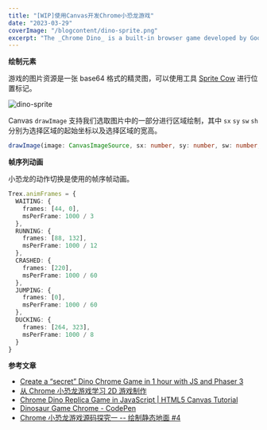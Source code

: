 ```yaml
---
title: "[WIP]使用Canvas开发Chrome小恐龙游戏"
date: "2023-03-29"
coverImage: "/blogcontent/dino-sprite.png"
excerpt: "The _Chrome Dino_ is a built-in browser game developed by Google. It's small and great for learning _Canvas_ and game development."
---
```


**绘制元素**

游戏的图片资源是一张 base64 格式的精灵图，可以使用工具 [Sprite Cow](http://www.spritecow.com/) 进行位置标记。

![dino-sprite](/blogcontent/dino-sprite.png)

Canvas `drawImage` 支持我们选取图片中的一部分进行区域绘制，其中 `sx` `sy` `sw` `sh` 分别为选择区域的起始坐标以及选择区域的宽高。

```ts
drawImage(image: CanvasImageSource, sx: number, sy: number, sw: number, sh: number, dx: number, dy: number, dw: number, dh: number): void
```

**帧序列动画**

小恐龙的动作切换是使用的帧序帧动画。

```ts
Trex.animFrames = {
  WAITING: {
    frames: [44, 0],
    msPerFrame: 1000 / 3
  },
  RUNNING: {
    frames: [88, 132],
    msPerFrame: 1000 / 12
  },
  CRASHED: {
    frames: [220],
    msPerFrame: 1000 / 60
  },
  JUMPING: {
    frames: [0],
    msPerFrame: 1000 / 60
  },
  DUCKING: {
    frames: [264, 323],
    msPerFrame: 1000 / 8
  }
}
```

**参考文章**

- [Create a “secret” Dino Chrome Game in 1 hour with JS and Phaser 3](https://codeburst.io/create-a-secret-dino-chrome-game-in-1-hour-with-js-and-phaser-3-2caebb1abe2a)
- [从 Chrome 小恐龙游戏学习 2D 游戏制作](https://cloud.tencent.com/developer/article/1735228)
- [Chrome Dino Replica Game in JavaScript | HTML5 Canvas Tutorial](https://morioh.com/p/683df3b011b7)
- [Dinosaur Game Chrome - CodePen](https://codepen.io/MysticReborn/pen/rygqao)
- [Chrome 小恐龙游戏源码探究一 -- 绘制静态地面 #4](https://github.com/liuyib/blog/issues/4)
